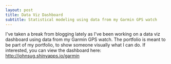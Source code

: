 ```yaml
---
layout: post
title: Data Viz Dashboard
subtitle: Statistical modeling using data from my Garmin GPS watch
---
```


I've taken a break from blogging lately as I've been working on a data viz dashboard using data from my Garmin GPS watch. The portfolio is meant to be part of my portfolio, to show someone visually what I can do. If interested, you can view the dashboard here: http://johnsug.shinyapps.io/garmin



